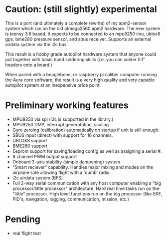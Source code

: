 # Caution: (still slightly) experimental

This is a port (and ultimately a complete rewrite) of my apm2-sensor
system which ran on the old atmega2560 apm2 hardware.  The new system
is teensy 3.6 based.  It expects to be connected to an mpu9250 imu,
ublox8 gps, bme280 pressure sensor, and sbus receiver.  Supports an
external airdata system via the i2c bus.

This result is a hobby grade autopilot hardware system that anyone
could put together with basic hand soldering skills (i.e. you can solder
0.1" headers onto a board.)

When paired with a beaglebone, or raspberry pi caliber computer
running the Aura core software, the result is a very high quality and
very capable autopilot system at an inexpensive price point.

# Preliminary working features

* MPU9250 via spi (i2c is supported in the library.)
* MPU9250 DMP, interrupt generatation, scaling
* Gyro zeroing (calibration) automatically on startup if unit is still enough.
* SBUS input (direct) with support for 16 channels.
* UBLOX8 support
* BME280 support
* Eeprom support for saving/loading config as well as assigning a serial #.
* 8 channel PWM output support
* Onboard 3-axis stability (simple dampening) system
* "Smart reciever" capability.  Handles major mixing and modes on the
  airplane side allowing flight with a 'dumb' radio.
* i2c airdata system (BFS)
* Full 2-way serial communication with any host computer enabling a 
  "big processor/little processor" architecture.  Hard real time tasks run on
  the "little" processor.  High level functions run on the big processor (like
  EKF, PID's, navigation, logging, communication, mission, etc.)

# Pending

* real flight test

  
